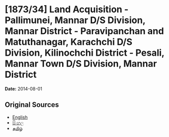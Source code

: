 # [1873/34] Land Acquisition - Pallimunei, Mannar D/S Division, Mannar District - Paravipanchan and Matuthanagar, Karachchi D/S Division, Kilinochchi District - Pesali, Mannar Town D/S Division, Mannar District

**Date:** 2014-08-01

## Original Sources

- [English](https://documents.gov.lk/view/extra-gazettes/2014/8/1873-34_E.pdf)
- [සිංහල](https://documents.gov.lk/view/extra-gazettes/2014/8/1873-34_S.pdf)
- [தமிழ்](https://documents.gov.lk/view/extra-gazettes/2014/8/1873-34_T.pdf)
